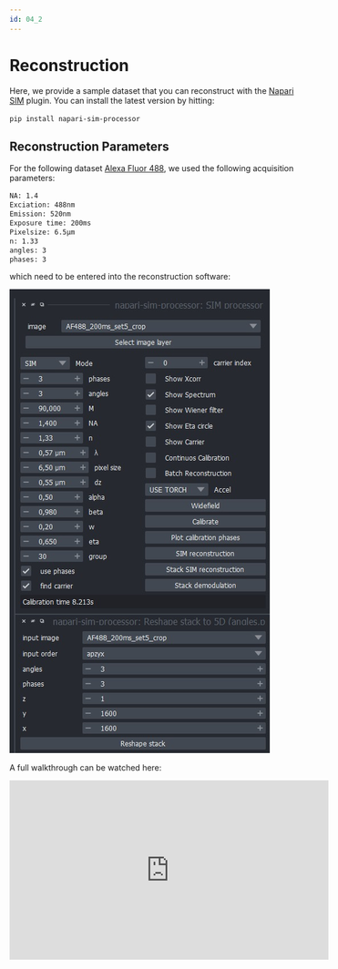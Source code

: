 ```yaml
---
id: 04_2
---
```

# Reconstruction

Here, we provide a sample dataset that you can reconstruct with the [Napari SIM](https://github.com/andreabassi78/napari-sim-processor) plugin. You can install the latest version by hitting:

`pip install napari-sim-processor`



## Reconstruction Parameters

For the following dataset [Alexa Fluor 488](./img/AF488_200ms_set5_crop.tif), we used the following acquisition parameters:

```
NA: 1.4
Exciation: 488nm
Emission: 520nm
Exposure time: 200ms
Pixelsize: 6.5µm
n: 1.33
angles: 3
phases: 3
```

which need to be entered into the reconstruction software:

![](./IMAGES/naparisimparameters.jpeg)

A full walkthrough can be watched here:

<iframe width="560" height="315" src="https://www.youtube.com/embed/_4F4oIqGpDE?si=H53RtaPc31t7tRhL" title="YouTube video player" frameborder="0" allow="accelerometer; autoplay; clipboard-write; encrypted-media; gyroscope; picture-in-picture; web-share" referrerpolicy="strict-origin-when-cross-origin" allowfullscreen></iframe>
